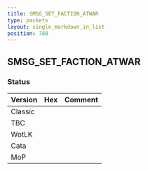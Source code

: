 ```yaml
---
title: SMSG_SET_FACTION_ATWAR
type: packets
layout: single_markdown_in_list
position: 788
---
```


## SMSG_SET_FACTION_ATWAR

### Status

Version | Hex | Comment
---------- | ---------- | ---------- 
Classic |  |  
TBC |  |  
WotLK |  |  
Cata |  |  
MoP |  |  